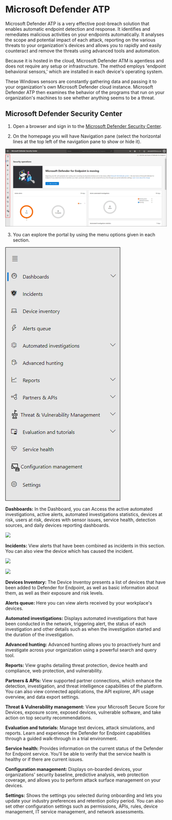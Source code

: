 # Microsoft Defender ATP 

Microsoft Defender ATP is a very effective post-breach solution that enables automatic endpoint detection and response. It identifies and remediates malicious activities on your endpoints automatically. It analyses the scope and potential impact of each attack, reporting on the various threats to your organization's devices and allows you to rapidly and easily counteract and remove the threats using advanced tools and automation.

Because it is hosted in the cloud, Microsoft Defender ATM is agentless and does not require any setup or infrastructure. The method employs 'endpoint behavioral sensors,' which are installed in each device's operating system.

These Windows sensors are constantly gathering data and passing it to your organization's own Microsoft Defender cloud instance.
Microsoft Defender ATP then examines the behavior of the programs that run on your organization's machines to see whether anything seems to be a threat.




## Microsoft Defender Security Center 

1. Open a browser and sign in to the [Microsoft Defender Security Center](https://securitycenter.windows.com/dashboard).

2. On the homepage you will have Navigation pane (select the horizontal lines at the top left of the navigation pane to show or hide it). 

![ws name.](media/demo10-1.png)

3. You can explore the portal by using the menu options given in each section.

![ws name.](media/demo10-2.png)


**Dashboards:**	In the Dashboard, you can Access the active automated investigations, active alerts, automated investigations statistics, devices at risk, users at risk, devices with sensor issues, service health, detection sources, and daily devices reporting dashboards.

![](media/demo-10-3.gif?raw=true)


**Incidents:**	View alerts that have been combined as incidents in this section. You can also view the device which has caused the incident.

![](media/demo10-5.gif?raw=true)

![](media/demo10-6.gif?raw=true)

**Devices Inventory:**	The Device Inventoy presents a list of devices that have been added to Defender for Endpoint, as well as basic information about them, as well as their exposure and risk levels.

**Alerts queue:**	Here you can view alerts received by your workplace's devices.

**Automated investigations:**	Displays automated investigations that have been conducted in the network, triggering alert, the status of each investigation and other details such as when the investigation started and the duration of the investigation.

**Advanced hunting:**	Advanced hunting allows you to proactively hunt and investigate across your organization using a powerful search and query tool.

**Reports:**	View graphs detailing threat protection, device health and compliance, web protection, and vulnerability.

**Partners & APIs:**	View supported partner connections, which enhance the detection, investigation, and threat intelligence capabilities of the platform. You can also view connected applications, the API explorer, API usage overview, and data export settings.

**Threat & Vulnerability management:**	View your Microsoft Secure Score for Devices, exposure score, exposed devices, vulnerable software, and take action on top security recommendations.

**Evaluation and tutorials:**	Manage test devices, attack simulations, and reports. Learn and experience the Defender for Endpoint capabilities through a guided walk-through in a trial environment.

**Service health:**	Provides information on the current status of the Defender for Endpoint service. You'll be able to verify that the service health is healthy or if there are current issues.

**Configuration management:**	Displays on-boarded devices, your organizations' security baseline, predictive analysis, web protection coverage, and allows you to perform attack surface management on your devices.

**Settings:**	Shows the settings you selected during onboarding and lets you update your industry preferences and retention policy period. You can also set other configuration settings such as permissions, APIs, rules, device management, IT service management, and network assessments.




















